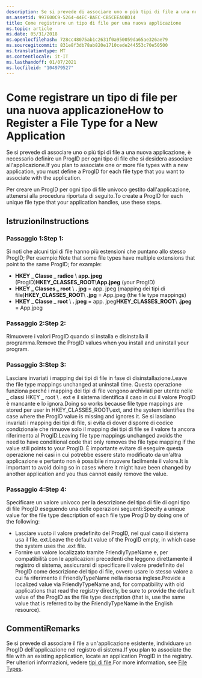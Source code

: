 ```yaml
---
description: Se si prevede di associare uno o più tipi di file a una nuova applicazione, è necessario definire un ProgID per ogni tipo di file che si desidera associare all'applicazione.
ms.assetid: 997600C9-5264-44EC-BAEC-CB5CEEA0BD14
title: Come registrare un tipo di file per una nuova applicazione
ms.topic: article
ms.date: 05/31/2018
ms.openlocfilehash: 728cc48075ab1c2631f0a950059da65ae326ae79
ms.sourcegitcommit: 831e8f3db78ab820e1710cede244553c70e50500
ms.translationtype: MT
ms.contentlocale: it-IT
ms.lasthandoff: 01/07/2021
ms.locfileid: "104979527"
---
```

# <a name="how-to-register-a-file-type-for-a-new-application"></a><span data-ttu-id="337ca-103">Come registrare un tipo di file per una nuova applicazione</span><span class="sxs-lookup"><span data-stu-id="337ca-103">How to Register a File Type for a New Application</span></span>

<span data-ttu-id="337ca-104">Se si prevede di associare uno o più tipi di file a una nuova applicazione, è necessario definire un ProgID per ogni tipo di file che si desidera associare all'applicazione.</span><span class="sxs-lookup"><span data-stu-id="337ca-104">If you plan to associate one or more file types with a new application, you must define a ProgID for each file type that you want to associate with the application.</span></span>

<span data-ttu-id="337ca-105">Per creare un ProgID per ogni tipo di file univoco gestito dall'applicazione, attenersi alla procedura riportata di seguito.</span><span class="sxs-lookup"><span data-stu-id="337ca-105">To create a ProgID for each unique file type that your application handles, use these steps.</span></span>

## <a name="instructions"></a><span data-ttu-id="337ca-106">Istruzioni</span><span class="sxs-lookup"><span data-stu-id="337ca-106">Instructions</span></span>

### <a name="step-1"></a><span data-ttu-id="337ca-107">Passaggio 1:</span><span class="sxs-lookup"><span data-stu-id="337ca-107">Step 1:</span></span>

<span data-ttu-id="337ca-108">Si noti che alcuni tipi di file hanno più estensioni che puntano allo stesso ProgID; Per esempio:</span><span class="sxs-lookup"><span data-stu-id="337ca-108">Note that some file types have multiple extensions that point to the same ProgID; for example:</span></span>

-   <span data-ttu-id="337ca-109">**HKEY \_ Classe \_ radice** \\ **app. jpeg** (ProgID)</span><span class="sxs-lookup"><span data-stu-id="337ca-109">**HKEY\_CLASSES\_ROOT**\\**App.jpeg** (your ProgID)</span></span>
-   <span data-ttu-id="337ca-110">**HKEY \_ Classes \_ root** \\ **. jpg** = app. jpeg (mapping dei tipi di file)</span><span class="sxs-lookup"><span data-stu-id="337ca-110">**HKEY\_CLASSES\_ROOT**\\ **.jpg** = App.jpeg (the file type mappings)</span></span>
-   <span data-ttu-id="337ca-111">**HKEY \_ Classe \_ root** \\ **. jpeg** = app. jpeg</span><span class="sxs-lookup"><span data-stu-id="337ca-111">**HKEY\_CLASSES\_ROOT**\\ **.jpeg** = App.jpeg</span></span>

### <a name="step-2"></a><span data-ttu-id="337ca-112">Passaggio 2:</span><span class="sxs-lookup"><span data-stu-id="337ca-112">Step 2:</span></span>

<span data-ttu-id="337ca-113">Rimuovere i valori ProgID quando si installa e disinstalla il programma.</span><span class="sxs-lookup"><span data-stu-id="337ca-113">Remove the ProgID values when you install and uninstall your program.</span></span>

### <a name="step-3"></a><span data-ttu-id="337ca-114">Passaggio 3:</span><span class="sxs-lookup"><span data-stu-id="337ca-114">Step 3:</span></span>

<span data-ttu-id="337ca-115">Lasciare invariati i mapping dei tipi di file in fase di disinstallazione.</span><span class="sxs-lookup"><span data-stu-id="337ca-115">Leave the file type mappings unchanged at uninstall time.</span></span> <span data-ttu-id="337ca-116">Questa operazione funziona perché i mapping dei tipi di file vengono archiviati per utente nelle \_ classi HKEY \_ root \\ . ext e il sistema identifica il caso in cui il valore ProgID è mancante e lo ignora.</span><span class="sxs-lookup"><span data-stu-id="337ca-116">Doing so works because file type mappings are stored per user in HKEY\_CLASSES\_ROOT\\.ext, and the system identifies the case where the ProgID value is missing and ignores it.</span></span> <span data-ttu-id="337ca-117">Se si lasciano invariati i mapping dei tipi di file, si evita di dover disporre di codice condizionale che rimuove solo il mapping dei tipi di file se il valore fa ancora riferimento al ProgID.</span><span class="sxs-lookup"><span data-stu-id="337ca-117">Leaving file type mappings unchanged avoids the need to have conditional code that only removes the file type mapping if the value still points to your ProgID.</span></span> <span data-ttu-id="337ca-118">È importante evitare di eseguire questa operazione nei casi in cui potrebbe essere stato modificato da un'altra applicazione e pertanto non è possibile rimuovere facilmente il valore.</span><span class="sxs-lookup"><span data-stu-id="337ca-118">It is important to avoid doing so in cases where it might have been changed by another application and you thus cannot easily remove the value.</span></span>

### <a name="step-4"></a><span data-ttu-id="337ca-119">Passaggio 4:</span><span class="sxs-lookup"><span data-stu-id="337ca-119">Step 4:</span></span>

<span data-ttu-id="337ca-120">Specificare un valore univoco per la descrizione del tipo di file di ogni tipo di file ProgID eseguendo una delle operazioni seguenti:</span><span class="sxs-lookup"><span data-stu-id="337ca-120">Specify a unique value for the file type description of each file type ProgID by doing one of the following:</span></span>

-   <span data-ttu-id="337ca-121">Lasciare vuoto il valore predefinito del ProgID, nel qual caso il sistema usa il file. ext.</span><span class="sxs-lookup"><span data-stu-id="337ca-121">Leave the default value of the ProgID empty, in which case the system uses the .ext file.</span></span>
-   <span data-ttu-id="337ca-122">Fornire un valore localizzato tramite FriendlyTypeName e, per compatibilità con le applicazioni precedenti che leggono direttamente il registro di sistema, assicurarsi di specificare il valore predefinito del ProgID come descrizione del tipo di file, ovvero usare lo stesso valore a cui fa riferimento il FriendlyTypeName nella risorsa inglese.</span><span class="sxs-lookup"><span data-stu-id="337ca-122">Provide a localized value via FriendlyTypeName and, for compatibility with old applications that read the registry directly, be sure to provide the default value of the ProgID as the file type description (that is, use the same value that is referred to by the FriendlyTypeName in the English resource).</span></span>

## <a name="remarks"></a><span data-ttu-id="337ca-123">Commenti</span><span class="sxs-lookup"><span data-stu-id="337ca-123">Remarks</span></span>

<span data-ttu-id="337ca-124">Se si prevede di associare il file a un'applicazione esistente, individuare un ProgID dell'applicazione nel registro di sistema.</span><span class="sxs-lookup"><span data-stu-id="337ca-124">If you plan to associate the file with an existing application, locate an application ProgID in the registry.</span></span> <span data-ttu-id="337ca-125">Per ulteriori informazioni, vedere [tipi di file](fa-file-types.md).</span><span class="sxs-lookup"><span data-stu-id="337ca-125">For more information, see [File Types](fa-file-types.md).</span></span>

 

 



